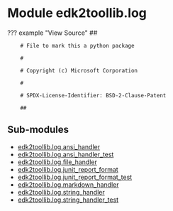 Module edk2toollib.log
======================

??? example "View Source"
        ##

        # File to mark this a python package

        #

        # Copyright (c) Microsoft Corporation

        #

        # SPDX-License-Identifier: BSD-2-Clause-Patent

        ##

Sub-modules
-----------
* [edk2toollib.log.ansi_handler](ansi_handler/)
* [edk2toollib.log.ansi_handler_test](ansi_handler_test/)
* [edk2toollib.log.file_handler](file_handler/)
* [edk2toollib.log.junit_report_format](junit_report_format/)
* [edk2toollib.log.junit_report_format_test](junit_report_format_test/)
* [edk2toollib.log.markdown_handler](markdown_handler/)
* [edk2toollib.log.string_handler](string_handler/)
* [edk2toollib.log.string_handler_test](string_handler_test/)
